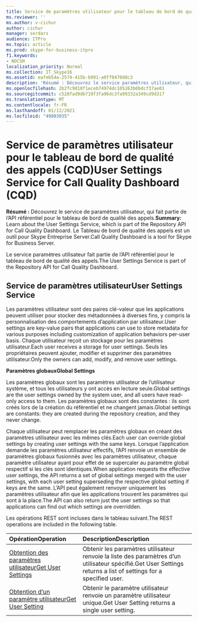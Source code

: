 ```yaml
---
title: Service de paramètres utilisateur pour le tableau de bord de qualité des appels (CQD)
ms.reviewer: ''
ms.author: v-cichur
author: cichur
manager: serdars
audience: ITPro
ms.topic: article
ms.prod: skype-for-business-itpro
f1.keywords:
- NOCSH
localization_priority: Normal
ms.collection: IT_Skype16
ms.assetid: eafeb54a-2574-415b-b991-a0ff0470d8c3
description: 'Résumé : Découvrez le service paramètres utilisateur, qui fait partie de l’API référentiel pour le tableau de bord de qualité des appels. Le Tableau de bord de qualité des appels est un outil pour Skype Entreprise Server.'
ms.openlocfilehash: 2b2fc9810f1eceb74974dc105263b0bdcf37ae01
ms.sourcegitcommit: c528fad9db719f3fa96dc3fa99332a349cd9d317
ms.translationtype: MT
ms.contentlocale: fr-FR
ms.lasthandoff: 01/12/2021
ms.locfileid: "49803035"
---
```

# <a name="user-settings-service-for-call-quality-dashboard-cqd"></a><span data-ttu-id="28b79-104">Service de paramètres utilisateur pour le tableau de bord de qualité des appels (CQD)</span><span class="sxs-lookup"><span data-stu-id="28b79-104">User Settings Service for Call Quality Dashboard (CQD)</span></span>
 
<span data-ttu-id="28b79-105">**Résumé :** Découvrez le service de paramètres utilisateur, qui fait partie de l’API référentiel pour le tableau de bord de qualité des appels.</span><span class="sxs-lookup"><span data-stu-id="28b79-105">**Summary:** Learn about the User Settings Service, which is part of the Repository API for Call Quality Dashboard.</span></span> <span data-ttu-id="28b79-106">Le Tableau de bord de qualité des appels est un outil pour Skype Entreprise Server.</span><span class="sxs-lookup"><span data-stu-id="28b79-106">Call Quality Dashboard is a tool for Skype for Business Server.</span></span>
  
<span data-ttu-id="28b79-107">Le service paramètres utilisateur fait partie de l’API référentiel pour le tableau de bord de qualité des appels.</span><span class="sxs-lookup"><span data-stu-id="28b79-107">The User Settings Service is part of the Repository API for Call Quality Dashboard.</span></span>
  
## <a name="user-settings-service"></a><span data-ttu-id="28b79-108">Service de paramètres utilisateur</span><span class="sxs-lookup"><span data-stu-id="28b79-108">User Settings Service</span></span>

<span data-ttu-id="28b79-109">Les paramètres utilisateur sont des paires clé-valeur que les applications peuvent utiliser pour stocker des métadonnées à diverses fins, y compris la personnalisation des comportements d’application par utilisateur.</span><span class="sxs-lookup"><span data-stu-id="28b79-109">User settings are key-value pairs that applications can use to store metadata for various purposes including customization of application behaviors per-user basis.</span></span> <span data-ttu-id="28b79-110">Chaque utilisateur reçoit un stockage pour les paramètres utilisateur.</span><span class="sxs-lookup"><span data-stu-id="28b79-110">Each user receives a storage for user settings.</span></span> <span data-ttu-id="28b79-111">Seuls les propriétaires peuvent ajouter, modifier et supprimer des paramètres utilisateur.</span><span class="sxs-lookup"><span data-stu-id="28b79-111">Only the owners can add, modify, and remove user settings.</span></span>
  
 <span data-ttu-id="28b79-112">**Paramètres globaux**</span><span class="sxs-lookup"><span data-stu-id="28b79-112">**Global Settings**</span></span>
  
<span data-ttu-id="28b79-113">Les paramètres globaux sont les paramètres utilisateur de l’utilisateur système, et tous les utilisateurs y ont accès en lecture seule.</span><span class="sxs-lookup"><span data-stu-id="28b79-113">Global settings are the user settings owned by the system user, and all users have read-only access to them.</span></span> <span data-ttu-id="28b79-114">Les paramètres globaux sont des constantes : ils sont créés lors de la création du référentiel et ne changent jamais.</span><span class="sxs-lookup"><span data-stu-id="28b79-114">Global settings are constants: they are created during the repository creation, and they never change.</span></span>
  
<span data-ttu-id="28b79-115">Chaque utilisateur peut remplacer les paramètres globaux en créant des paramètres utilisateur avec les mêmes clés.</span><span class="sxs-lookup"><span data-stu-id="28b79-115">Each user can override global settings by creating user settings with the same keys.</span></span> <span data-ttu-id="28b79-116">Lorsque l’application demande les paramètres utilisateur effectifs, l’API renvoie un ensemble de paramètres globaux fusionnés avec les paramètres utilisateur, chaque paramètre utilisateur ayant pour effet de se supercaler au paramètre global respectif si les clés sont identiques.</span><span class="sxs-lookup"><span data-stu-id="28b79-116">When application requests the effective user settings, the API returns a set of global settings merged with the user settings, with each user setting superseding the respective global setting if keys are the same.</span></span> <span data-ttu-id="28b79-117">L’API peut également renvoyer uniquement les paramètres utilisateur afin que les applications trouvent les paramètres qui sont à la place.</span><span class="sxs-lookup"><span data-stu-id="28b79-117">The API can also return just the user settings so that applications can find out which settings are overridden.</span></span> 
  
<span data-ttu-id="28b79-118">Les opérations REST sont incluses dans le tableau suivant.</span><span class="sxs-lookup"><span data-stu-id="28b79-118">The REST operations are included in the following table.</span></span>

|<span data-ttu-id="28b79-119">**Opération**</span><span class="sxs-lookup"><span data-stu-id="28b79-119">**Operation**</span></span>|<span data-ttu-id="28b79-120">**Description**</span><span class="sxs-lookup"><span data-stu-id="28b79-120">**Description**</span></span>|
|:-----|:-----|
|[<span data-ttu-id="28b79-121">Obtention des paramètres utilisateur</span><span class="sxs-lookup"><span data-stu-id="28b79-121">Get User Settings</span></span>](get-user-settings.md) <br/> |<span data-ttu-id="28b79-122">Obtenir les paramètres utilisateur renvoie la liste des paramètres d’un utilisateur spécifié.</span><span class="sxs-lookup"><span data-stu-id="28b79-122">Get User Settings returns a list of settings for a specified user.</span></span>  <br/> |
|[<span data-ttu-id="28b79-123">Obtention d’un paramètre utilisateur</span><span class="sxs-lookup"><span data-stu-id="28b79-123">Get User Setting</span></span>](get-user-setting.md) <br/> |<span data-ttu-id="28b79-124">Obtenir le paramètre utilisateur renvoie un paramètre utilisateur unique.</span><span class="sxs-lookup"><span data-stu-id="28b79-124">Get User Setting returns a single user setting.</span></span>  <br/> |
   

